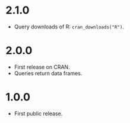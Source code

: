 
# 2.1.0

* Query downloads of R: `cran_downloads("R")`.

# 2.0.0

* First release on CRAN.
* Queries return data frames.

# 1.0.0

* First public release.
